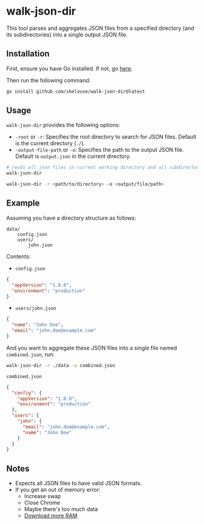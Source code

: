 # walk-json-dir

This tool parses and aggregates JSON files from a specified directory (and its subdirectories) into a single output JSON file.

## Installation

First, ensure you have Go installed. If not, go [here](https://golang.org/dl/).

Then run the following command:

```sh
go install github.com/skelouse/walk-json-dir@latest
```

## Usage

`walk-json-dir` provides the following options:

- `-root` or `-r`: Specifies the root directory to search for JSON files. Default is the current directory (`./`).
- `-output-file-path` or `-o`: Specifies the path to the output JSON file. Default is `output.json` in the current directory.

```sh
# reads all json files in current working directory and all subdirectories
walk-json-dir
```

```sh
walk-json-dir -r <path/to/directory> -o <output/file/path>
```

## Example

Assuming you have a directory structure as follows:

```
data/
    config.json
    users/
        john.json
```

Contents:

- `config.json`

```json
{
  "appVersion": "1.0.0",
  "environment": "production"
}
```

- `users/john.json`

```json
{
  "name": "John Doe",
  "email": "john.doe@example.com"
}
```

And you want to aggregate these JSON files into a single file named `combined.json`, run:

```sh
walk-json-dir -r ./data -o combined.json
```

`combined.json`

```json
{
  "config": {
    "appVersion": "1.0.0",
    "environment": "production"
  },
  "users": {
    "john": {
      "email": "john.doe@example.com",
      "name": "John Doe"
    }
  }
}
```

## Notes

- Expects all JSON files to have valid JSON formats.
- If you get an out of memory error:
  - Increase swap
  - Close Chrome
  - Maybe there's too much data
  - [Download more RAM](https://downloadmoreram.com/)
